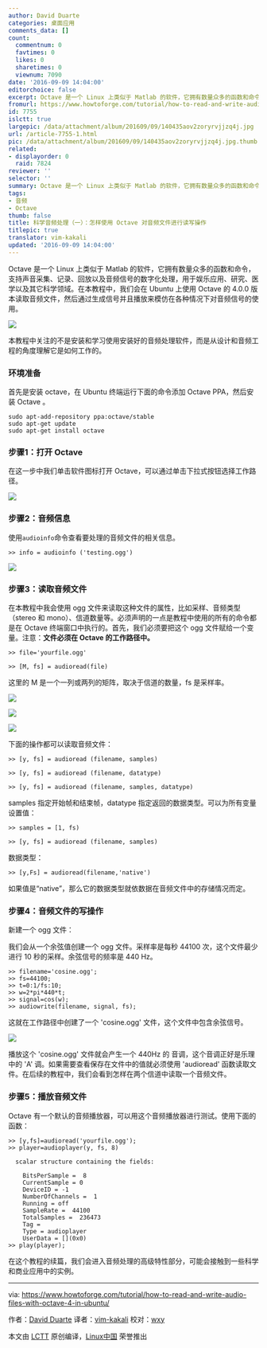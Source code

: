 ```yaml
---
author: David Duarte
categories: 桌面应用
comments_data: []
count:
  commentnum: 0
  favtimes: 0
  likes: 0
  sharetimes: 0
  viewnum: 7090
date: '2016-09-09 14:04:00'
editorchoice: false
excerpt: Octave 是一个 Linux 上类似于 Matlab 的软件，它拥有数量众多的函数和命令，支持声音采集、记录、回放以及音频信号的数字化处理，用于娱乐应用、研究、医学以及其它科学领域。
fromurl: https://www.howtoforge.com/tutorial/how-to-read-and-write-audio-files-with-octave-4-in-ubuntu/
id: 7755
islctt: true
largepic: /data/attachment/album/201609/09/140435aov2zoryrvjjzq4j.jpg
url: /article-7755-1.html
pic: /data/attachment/album/201609/09/140435aov2zoryrvjjzq4j.jpg.thumb.jpg
related:
- displayorder: 0
  raid: 7824
reviewer: ''
selector: ''
summary: Octave 是一个 Linux 上类似于 Matlab 的软件，它拥有数量众多的函数和命令，支持声音采集、记录、回放以及音频信号的数字化处理，用于娱乐应用、研究、医学以及其它科学领域。
tags:
- 音频
- Octave
thumb: false
title: 科学音频处理（一）：怎样使用 Octave 对音频文件进行读写操作
titlepic: true
translator: vim-kakali
updated: '2016-09-09 14:04:00'
---
```


Octave 是一个 Linux 上类似于 Matlab 的软件，它拥有数量众多的函数和命令，支持声音采集、记录、回放以及音频信号的数字化处理，用于娱乐应用、研究、医学以及其它科学领域。在本教程中，我们会在 Ubuntu 上使用 Octave 的 4.0.0 版本读取音频文件，然后通过生成信号并且播放来模仿在各种情况下对音频信号的使用。


![](/data/attachment/album/201609/09/140435aov2zoryrvjjzq4j.jpg)


本教程中关注的不是安装和学习使用安装好的音频处理软件，而是从设计和音频工程的角度理解它是如何工作的。


### 环境准备


首先是安装 octave，在 Ubuntu 终端运行下面的命令添加 Octave PPA，然后安装 Octave 。



```
sudo apt-add-repository ppa:octave/stable
sudo apt-get update
sudo apt-get install octave

```

### 步骤1：打开 Octave


在这一步中我们单击软件图标打开 Octave，可以通过单击下拉式按钮选择工作路径。


![](/data/attachment/album/201609/09/140436c9qnz404qzsn1ccc.png)


### 步骤2：音频信息


使用`audioinfo`命令查看要处理的音频文件的相关信息。



```
>> info = audioinfo ('testing.ogg')

```

![](/data/attachment/album/201609/09/140438ruvwv5z51yhwvccc.png)


### 步骤3：读取音频文件


在本教程中我会使用 ogg 文件来读取这种文件的属性，比如采样、音频类型（stereo 和 mono）、信道数量等。必须声明的一点是教程中使用的所有的命令都是在 Octave 终端窗口中执行的。首先，我们必须要把这个 ogg 文件赋给一个变量。注意：**文件必须在 Octave 的工作路径中。**



```
>> file='yourfile.ogg'

```


```
>> [M, fs] = audioread(file)

```

这里的 M 是一个一列或两列的矩阵，取决于信道的数量，fs 是采样率。


![](/data/attachment/album/201609/09/140439k99maml99lt559pp.png)


 


![](/data/attachment/album/201609/09/140439qi5ezzc5efe8i5f6.png)


 


![](/data/attachment/album/201609/09/140442m7h1uw1vfp0f736w.png)


下面的操作都可以读取音频文件：



```
>> [y, fs] = audioread (filename, samples)

>> [y, fs] = audioread (filename, datatype)

>> [y, fs] = audioread (filename, samples, datatype)

```

samples 指定开始帧和结束帧，datatype 指定返回的数据类型。可以为所有变量设置值：



```
>> samples = [1, fs)

>> [y, fs] = audioread (filename, samples)

```

数据类型：



```
>> [y,Fs] = audioread(filename,'native')

```

如果值是“native”，那么它的数据类型就依数据在音频文件中的存储情况而定。


### 步骤4：音频文件的写操作


新建一个 ogg 文件：


我们会从一个余弦值创建一个 ogg 文件。采样率是每秒 44100 次，这个文件最少进行 10 秒的采样。余弦信号的频率是 440 Hz。



```
>> filename='cosine.ogg';
>> fs=44100;
>> t=0:1/fs:10;
>> w=2*pi*440*t;
>> signal=cos(w);
>> audiowrite(filename, signal, fs);

```

这就在工作路径中创建了一个 'cosine.ogg' 文件，这个文件中包含余弦信号。


![](/data/attachment/album/201609/09/140442ovjo1qjldzbj2rqa.png)


播放这个 'cosine.ogg' 文件就会产生一个 440Hz 的 音调，这个音调正好是乐理中的 'A' 调。如果需要查看保存在文件中的值就必须使用 'audioread' 函数读取文件。在后续的教程中，我们会看到怎样在两个信道中读取一个音频文件。


### 步骤5：播放音频文件


Octave 有一个默认的音频播放器，可以用这个音频播放器进行测试。使用下面的函数：



```
>> [y,fs]=audioread('yourfile.ogg');
>> player=audioplayer(y, fs, 8)

  scalar structure containing the fields:

    BitsPerSample =  8
    CurrentSample = 0
    DeviceID = -1
    NumberOfChannels =  1
    Running = off
    SampleRate =  44100
    TotalSamples =  236473
    Tag =
    Type = audioplayer
    UserData = [](0x0)
>> play(player);

```

在这个教程的续篇，我们会进入音频处理的高级特性部分，可能会接触到一些科学和商业应用中的实例。




---


via: <https://www.howtoforge.com/tutorial/how-to-read-and-write-audio-files-with-octave-4-in-ubuntu/>


作者：[David Duarte](https://twitter.com/intent/follow?original_referer=https%3A%2F%2Fwww.howtoforge.com%2Ftutorial%2Fhow-to-read-and-write-audio-files-with-octave-4-in-ubuntu%2F&ref_src=twsrc%5Etfw&region=follow_link&screen_name=howtoforgecom&tw_p=followbutton) 译者：[vim-kakali](https://github.com/vim-kakali) 校对：[wxy](https://github.com/wxy)


本文由 [LCTT](https://github.com/LCTT/TranslateProject) 原创编译，[Linux中国](https://linux.cn/) 荣誉推出